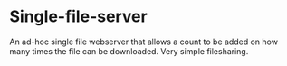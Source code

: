 Single-file-server
==================

An ad-hoc single file webserver that allows a count to be added on how many times the file can be downloaded.
Very simple filesharing.
